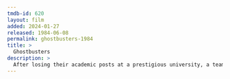 ```yaml
---
tmdb-id: 620
layout: film
added: 2024-01-27
released: 1984-06-08
permalink: ghostbusters-1984
title: >
  Ghostbusters
description: >
  After losing their academic posts at a prestigious university, a team of parapsychologists goes into business as proton-pack-toting "ghostbusters" who exterminate ghouls, hobgoblins and supernatural pests of all stripes. An ad campaign pays off when a knockout cellist hires the squad to purge her swanky digs of demons that appear to be living in her refrigerator.
---
```

